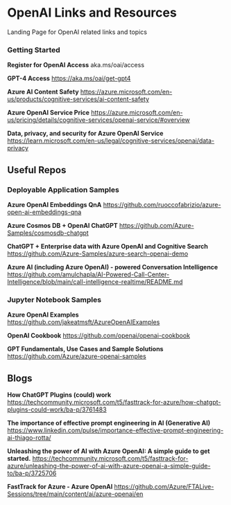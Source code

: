 # OpenAI Links and Resources
Landing Page for OpenAI related links and topics

### Getting Started

**Register for OpenAI Access**
aka.ms/oai/access

**GPT-4 Access**
https://aka.ms/oai/get-gpt4

**Azure AI Content Safety**
https://azure.microsoft.com/en-us/products/cognitive-services/ai-content-safety

**Azure OpenAI Service Price**
https://azure.microsoft.com/en-us/pricing/details/cognitive-services/openai-service/#overview

**Data, privacy, and security for Azure OpenAI Service**
https://learn.microsoft.com/en-us/legal/cognitive-services/openai/data-privacy

## Useful Repos


### Deployable Application Samples

**Azure OpenAI Embeddings QnA**
https://github.com/ruoccofabrizio/azure-open-ai-embeddings-qna

**Azure Cosmos DB + OpenAI ChatGPT**
https://github.com/Azure-Samples/cosmosdb-chatgpt

**ChatGPT + Enterprise data with Azure OpenAI and Cognitive Search**
https://github.com/Azure-Samples/azure-search-openai-demo

**Azure AI (including Azure OpenAI) - powered Conversation Intelligence**
https://github.com/amulchapla/AI-Powered-Call-Center-Intelligence/blob/main/call-intelligence-realtime/README.md


### Jupyter Notebook Samples

**Azure OpenAI Examples** 
https://github.com/jakeatmsft/AzureOpenAIExamples

**OpenAI Cookbook** 
https://github.com/openai/openai-cookbook

**GPT Fundamentals, Use Cases and Sample Solutions** 
https://github.com/Azure/azure-openai-samples


## Blogs 

**How ChatGPT Plugins (could) work**
https://techcommunity.microsoft.com/t5/fasttrack-for-azure/how-chatgpt-plugins-could-work/ba-p/3761483

**The importance of effective prompt engineering in AI (Generative AI)**
https://www.linkedin.com/pulse/importance-effective-prompt-engineering-ai-thiago-rotta/

**Unleashing the power of AI with Azure OpenAI: A simple guide to get started.**
https://techcommunity.microsoft.com/t5/fasttrack-for-azure/unleashing-the-power-of-ai-with-azure-openai-a-simple-guide-to/ba-p/3725706

**FastTrack for Azure - Azure OpenAI**
https://github.com/Azure/FTALive-Sessions/tree/main/content/ai/azure-openai/en



